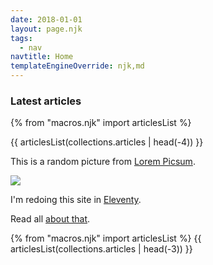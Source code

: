 ```yaml
---
date: 2018-01-01
layout: page.njk
tags:
  - nav
navtitle: Home
templateEngineOverride: njk,md
---
```


### Latest articles

{% from "macros.njk" import articlesList  %}
<style>
  .card { width: 32%;
          grid-template-rows: 1fr 4fr 1fr;
          height: 8em;}
</style>
{{ articlesList(collections.articles | head(-4)) }}


This is a random picture from [Lorem Picsum](https://picsum.photos/).

![](https://picsum.photos/512/128?gravity=center&random)


I'm redoing this site in [Eleventy][].

Read all [about that][].


[Eleventy]: https://www.11ty.io/
[about that]: /tags/eleventy/


{% from "macros.njk" import articlesList  %}
{{ articlesList(collections.articles | head(-3)) }}
